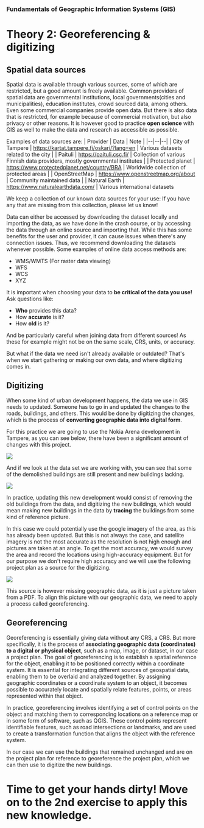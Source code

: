### Fundamentals of Geographic Information Systems (GIS)

# Theory 2: Georeferencing & digitizing

## Spatial data sources

Spatial data is available through various sources, some of which are restricted, but a good amount is freely available. Common providers of spatial data are governmental institutions, local governments(cities and municipalities), education institutes, crowd sourced data, among others. Even some commercial companies provide open data. But there is also data that is restricted, for example because of commercial motivation, but also privacy or other reasons. It is however good to practice **open science** with GIS as well to make the data and research as accessible as possible.   

Examples of data sources are:
| Provider | Data | Note |
|--|--|--|
| City of Tampere | https://kartat.tampere.fi/oskari/?lang=en | Various datasets related to the city |
| Paituli | https://paituli.csc.fi/ | Collection of various Finnish data providers, mostly governmental institutes |
| Protected planet | https://www.protectedplanet.net/country/BRA | Worldwide collection of protected areas  |
| OpenStreetMap | https://www.openstreetmap.org/about | Community maintained data |
| Natural Earth | https://www.naturalearthdata.com/ | Various international datasets

We keep a collection of our known data sources for your use: 
If you have any that are missing from this collection, please let us know! 

Data can either be accessed by downloading the dataset locally and importing the data, as we have done in the crash course, or by accessing the data through an online source and importing that. While this has some benefits for the user and provider, it can cause issues when there's any connection issues. Thus, we recommend downloading the datasets whenever possible. Some examples of online data access methods are:
- WMS/WMTS (For raster data viewing)
- WFS
- WCS
- XYZ

It is important when choosing your data to **be critical of the data you use!** Ask questions like:
- **Who** provides this data?
- How **accurate** is it?
- How **old** is it?

And be particularly careful when joining data from different sources! As these for example might not be on the same scale, CRS, units, or accuracy. 

But what if the data we need isn't already available or outdated? That's when we start gathering or making our own data, and where digitizing comes in.  

## Digitizing

When some kind of urban development happens, the data we use in GIS needs to updated. Someone has to go in and updated the changes to the roads, buildings, and others. This would be done by digitizing the changes, which is the process of **converting geographic data into digital form**. 

For this practice we are going to use the Nokia Arena development in Tampere, as you can see below, there have been a significant amount of changes with this project.

![](https://raw.githubusercontent.com/rowan8k/fundamentals-of-gis/master/Assets/21_Theory/GIS_theory1_example.png)

And if we look at the data set we are working with, you can see that some of the demolished buildings are still present and new buildings lacking. 

![](https://raw.githubusercontent.com/rowan8k/fundamentals-of-gis/master/Assets/21_Theory/QGIS_theory1_nokia_outdated.png)

In practice, updating this new development would consist of removing the old buildings from the data, and digitizing the new buildings, which would mean making new buildings in the data by **tracing** the buildings from some kind of reference picture. 

In this case we could potentially use the google imagery of the area, as this has already been updated. But this is not always the case, and satellite imagery is not the most accurate as the resolution is not high enough and pictures are taken at an angle. To get the most accuracy, we would survey the area and record the locations using high-accuracy equipment. But for our purpose we don't require high accuracy and we will use the following project plan as a source for the digitizing. 

![](https://raw.githubusercontent.com/rowan8k/fundamentals-of-gis/master/Assets/21_Theory/GIS_theory1_plan.png)

This source is however missing geographic data, as it is just a picture taken from a PDF. To align this picture with our geographic data, we need to apply a process called georeferencing. 

## Georeferencing

Georeferencing is essentially giving data without any CRS, a CRS. But more specifically, it is the process of **associating geographic data (coordinates) to a digital or physical object**, such as a map, image, or dataset, in our case a project plan. The goal of georeferencing is to establish a spatial reference for the object, enabling it to be positioned correctly within a coordinate system. It is essential for integrating different sources of geospatial data, enabling them to be overlaid and analyzed together. By assigning geographic coordinates or a coordinate system to an object, it becomes possible to accurately locate and spatially relate features, points, or areas represented within that object.

In practice, georeferencing involves identifying a set of control points on the object and matching them to corresponding locations on a reference map or in some form of software, such as QGIS. These control points represent identifiable features, such as road intersections or landmarks, and are used to create a transformation function that aligns the object with the reference system.

In our case we can use the buildings that remained unchanged and are on the project plan for reference to georeference the project plan, which we can then use to digitize the new buildings. 

# Time to get your hands dirty! Move on to the 2nd exercise to apply this new knowledge.

<!--stackedit_data:
eyJkaXNjdXNzaW9ucyI6eyJvSmFOSlZwYTFCeDRmd2tpIjp7In
RleHQiOiJXZSBrZWVwIGEgY29sbGVjdGlvbiBvZiBvdXIga25v
d24gZGF0YSBzb3VyY2VzIGZvciB5b3VyIHVzZToiLCJzdGFydC
I6MTI3OCwiZW5kIjoxMzM4fSwiRWNrMTBRamsyUnJDcG1KciI6
eyJ0ZXh0IjoiT3BlblN0cmVldE1hcCIsInN0YXJ0IjoxMTEwLC
JlbmQiOjExMjN9LCIyRGlLN3dNc240eVNNWGphIjp7InRleHQi
OiJkb3dubG9hZGluZyIsInN0YXJ0IjoxNzQyLCJlbmQiOjE3NT
N9LCI1UHlscWNNVWkwdWQxR2pWIjp7InRleHQiOiJHZW9yZWZl
cmVuY2luZyIsInN0YXJ0Ijo0MzA0LCJlbmQiOjQzMTh9fSwiY2
9tbWVudHMiOnsiaHd5QjlzV25LcW95OHJGVyI6eyJkaXNjdXNz
aW9uSWQiOiJvSmFOSlZwYTFCeDRmd2tpIiwic3ViIjoiZ2g6ND
AzMDQ3ODgiLCJ0ZXh0IjoiQWRkIGxpbmsiLCJjcmVhdGVkIjox
Njg2MzAzODExOTU1fSwiWm9pN2w5V1NLeEcybEd6QSI6eyJkaX
NjdXNzaW9uSWQiOiJFY2sxMFFqazJSckNwbUpyIiwic3ViIjoi
Z2g6MjIxNjgxNTciLCJ0ZXh0IjoiaHR0cHM6Ly93d3cubmF0dX
JhbGVhcnRoZGF0YS5jb20vIGlzIGEgbmljZSBvbmUsIHRvbyIs
ImNyZWF0ZWQiOjE2ODY3MzExMjYzMTR9LCJzSE1JNWRDVDZGYk
5hQVNvIjp7ImRpc2N1c3Npb25JZCI6IjJEaUs3d01zbjR5U01Y
amEiLCJzdWIiOiJnaDoyMjE2ODE1NyIsInRleHQiOiJkb3dubG
9hZGluZyBhbmQgc2F2aW5nIGxvY2FsbHk/IiwiY3JlYXRlZCI6
MTY4NjczMTE2NDQ3NH0sIlhRNHdQdDI2Y3VITnJLdHgiOnsiZG
lzY3Vzc2lvbklkIjoiNVB5bHFjTVVpMHVkMUdqViIsInN1YiI6
ImdoOjIyMTY4MTU3IiwidGV4dCI6IlRoaXMgdGhlb3J5IHJlYW
RzIGEgbGl0dGxlIG1vcmUgbGlrZSBhbiBleGVyY2lzZS4gSWYg
cG9zc2libGUsIEkgd291bGQgdXNlIHRoaXMgb3Bwb3J0dW5pdH
kgdG8gcHJvdmlkZSBtb3JlIGJhY2tncm91bmQgb24gZ2VvZ3Jh
cGhpYyBjb29yZGluYXRlIHN5c3RlbXMsIHByb2plY3RlZCBjb2
9yZGluYXRlIHN5c3RlbXMsIGFuZCBhIGZldyBzZW50ZW5jZXMg
YWJvdXQgaG93IEdJUyB0b29scyBzaG91bGQgYmUgYWJsZSB0by
B0cmFuc2Zvcm0gYmV0d2VlbiB0aGVtLiIsImNyZWF0ZWQiOjE2
ODY3MzEzNjIyNTh9fSwiaGlzdG9yeSI6Wzg5MDQ4NTY4MywxND
A1NTc1MDQ2LDU2NjQwNDU0NCw3MzY0OTM5NzQsMTA5MjQzMzcw
NV19
-->